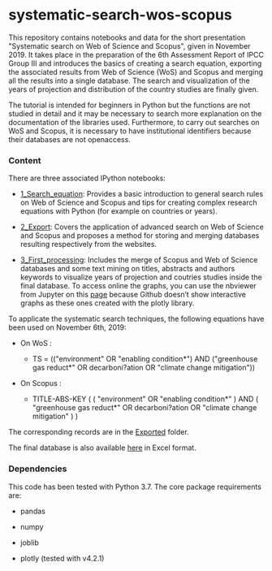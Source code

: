 # systematic-search-wos-scopus
This repository contains notebooks and data for the short presentation "Systematic search on Web of Science and Scopus", given in November 2019. It takes place in the preparation of the 6th Assessment Report of IPCC Group III and introduces the basics of creating a search equation, exporting the associated results from Web of Science (WoS) and Scopus and merging all the results into a single database. The search and visualization of the years of projection and distribution of the country studies are finally given. <br>

The tutorial is intended for beginners in Python but the functions are not studied in detail and it may be necessary to search more explanation on the documentation of the libraries used. Furthermore, to carry out searches on WoS and Scopus, it is necessary to have institutional identifiers because their databases are not openaccess.

### Content

There are three associated IPython notebooks:

* [1_Search_equation](1_Search_equation.ipynb): Provides a basic introduction to general search rules on Web of Science and Scopus and tips for creating complex research equations with Python (for example on countries or years).

* [2_Export](2_Export.ipynb): Covers the application of advanced search on Web of Science and Scopus and proposes a method for storing and merging databases resulting respectively from the websites.

* [3_First_processing](3_First_processing.ipynb): Includes the merge of Scopus and Web of Science databases and some text mining on titles, abstracts and authors keywords to visualize years of projection and coutries studies inside the final database. To access online the graphs, you can use the nbviewer from Jupyter on this [page](https://nbviewer.jupyter.org/github/ClaireLepault/systematic-search-wos-scopus/blob/master/3_First_processing.ipynb) because Github doesn’t show interactive graphs as these ones created with the plotly library.

To applicate the systematic search techniques, the following equations have been used on November 6th, 2019: 

* On WoS : <br>
  * TS = (("environment" OR "enabling condition*") AND ("greenhouse gas reduct*" OR decarboni?ation OR "climate change mitigation"))

* On Scopus : <br>
  * TITLE-ABS-KEY ( ( "environment" OR "enabling condition*" ) AND ( "greenhouse gas reduct*" OR decarboni?ation OR "climate change mitigation" ) )

The corresponding records are in the [Exported](Exported) folder.

The final database is also available [here](final_database.xlsx) in Excel format.

### Dependencies

This code has been tested with Python 3.7. The core package requirements are:

* pandas

* numpy 

* joblib

* plotly (tested with v4.2.1)
